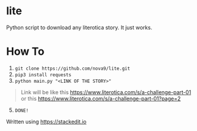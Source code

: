 # lite
Python script to download any literotica story. It just works.

# How To

 1. `git clone https://github.com/nova9/lite.git`
 2. `pip3 install requests`
 3. `python main.py "<LINK OF THE STORY>"`
>Link will be like this
> https://www.literotica.com/s/a-challenge-part-01
> or this
> https://www.literotica.com/s/a-challenge-part-01?page=2

 5. `DONE!`







Written using https://stackedit.io

